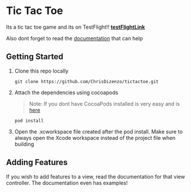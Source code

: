 # Tic Tac Toe
Its a tic tac toe game and its on TestFlight!! 
[**testFlightLink**](https://testflight.apple.com/join/j9ZwgWuQ)

Also dont forget to read the [documentation](https://tictactoe-74f2c.web.app/docs) that can help

## Getting Started

1. Clone this repo locally
      
      ```
      git clone https://github.com/ChrisDizenzo/tictactoe.git
      ```
2. Attach the dependencies using cocoapods
      > Note: If you dont have CocoaPods installed is very easy and is [here](https://cocoapods.org/) 

      ```
      pod install
      ```
3. Open the .xcworkspace file created after the pod install. Make sure to always open the Xcode workspace instead of the project file when building

## Adding Features

If you wish to add features to a view, read the documentation for that view controller. The documentation even has examples!
